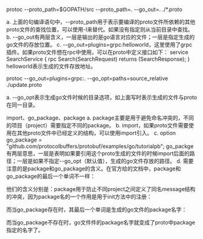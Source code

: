 

protoc --proto_path=$GOPATH/src --proto_path=. --go_out=. ./*.proto

a. 上面的句编译语句中，--proto_path用于表示要编译的proto文件所依赖的其他proto文件的查找位置，可以使用-I来替代。如果没有指定则从当前目录中查找。
b. --go_out有两层含义，一层是输出的是go语言对应的文件；一层是指定生成的go文件的存放位置。
c. --go_out=plugins=grpc:helloworld，这里使用了grpc插件。如果proto文件想在rpc中使用，可以在proto中定义接口如下：
service SearchService {
rpc Search(SearchRequest) returns (SearchResponse);
}
helloworld表示生成的文件存放地址。


protoc --go_out=plugins=grpc:. --go_opt=paths=source_relative ./update.proto

a. --go_opt表示生成go文件时候的目录选项，如上面写时表示生成的文件与proto在同一目录。


import、go_package、package
a. package主要是用于避免命名冲突的，不同的项目（project）需要指定不同的package。
b. import，如果proto文件需要使用在其他proto文件中已经定义的结构，可以使用import引入。
c. option go_package = "github.com/protocolbuffers/protobuf/examples/go/tutorialpb"; go_packge有两层意思，一层是表明如果要引用这个proto生成的文件的时候import后面的路径；一层是如果不指定--go_opt（默认值），生成的go文件存放的路径。
d. 需要注意的是package和go_package的含义。在官方给的文档中，package和go_package的最后一个单词不一样：


他们的含义分别是：package用于防止不同project之间定义了同名message结构的冲突，因为package名的一个作用是用于init方法中的注册：


而当go_package存在时，其最后一个单词是生成的go文件的package名字：

而当go_package不存在时，go文件件的package名字就变成了proto中package指定的名字了。

